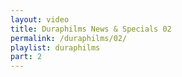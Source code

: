 ```yaml
---
layout: video
title: Duraphilms News & Specials 02
permalink: /duraphilms/02/
playlist: duraphilms
part: 2
---
```

